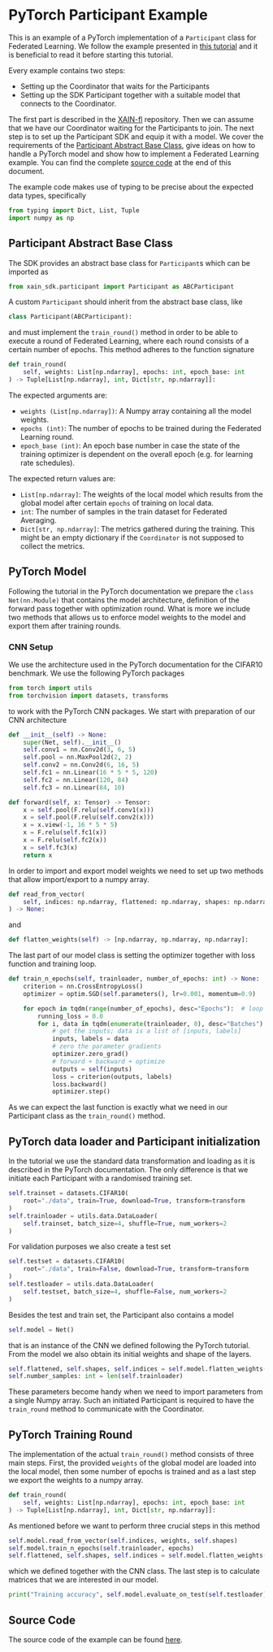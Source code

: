 # PyTorch Participant Example

This is an example of a PyTorch implementation of a `Participant` class for Federated Learning.
We follow the example presented in [this tutorial](https://pytorch.org/tutorials/beginner/blitz/cifar10_tutorial.html#sphx-glr-beginner-blitz-cifar10-tutorial-py) and it is beneficial to read it before starting this tutorial. 

Every example contains two steps:
- Setting up the Coordinator that waits for the Participants 
- Setting up the SDK Participant together with a suitable model that connects to the Coordinator. 

The first part is described in the [XAIN-fl](https://github.com/xainag/xain-fl) repository. 
Then we can assume that we have our Coordinator waiting for the Participants to join. 
The next step is to set up the Participant SDK and equip it with a model. 
We cover the requirements of the [Participant Abstract Base Class](#participant-abstract-base-class), give ideas on how to handle a PyTorch model and show how to implement a Federated Learning example. You can find the complete [source code](#source-code) at the end of this document.

The example code makes use of typing to be precise about the expected data types, specifically

```python
from typing import Dict, List, Tuple
import numpy as np
```


## Participant Abstract Base Class

The SDK provides an abstract base class for `Participant`s which can be imported as

```python
from xain_sdk.participant import Participant as ABCParticipant
```

A custom `Participant` should inherit from the abstract base class, like

```python
class Participant(ABCParticipant):
```

and must implement the `train_round()` method in order to be able to execute a round of Federated Learning, where each round consists of a certain number of epochs. This method adheres to the function signature

```python
def train_round(
    self, weights: List[np.ndarray], epochs: int, epoch_base: int
) -> Tuple[List[np.ndarray], int, Dict[str, np.ndarray]]:
```

The expected arguments are:
- `weights (List[np.ndarray])`: A Numpy array containing all the model weights.
- `epochs (int)`: The number of epochs to be trained during the Federated Learning round.
- `epoch_base (int)`: An epoch base number in case the state of the training optimizer is dependent on the overall epoch (e.g. for learning rate schedules).

The expected return values are:
- `List[np.ndarray]`: The weights of the local model which results from the global model after certain `epochs` of training on local data.
- `int`: The number of samples in the train dataset for Federated Averaging.
- `Dict[str, np.ndarray]`: The metrics gathered during the training. This might be an empty dictionary if the `Coordinator` is not supposed to collect the metrics.


## PyTorch Model 

Following the tutorial in the PyTorch documentation we prepare the `class Net(nn.Module)` that contains the model architecture, definition of the forward pass together with optimization round. What is more we include two methods that allows us to enforce model weights to the model and export them after training rounds.


### CNN Setup

We use the architecture used in the PyTorch documentation for the CIFAR10 benchmark. We use the following PyTorch packages

```python
from torch import utils
from torchvision import datasets, transforms
```

to work with the PyTorch CNN packages. We start with preparation of our CNN architecture

```python
def __init__(self) -> None:
    super(Net, self).__init__()
    self.conv1 = nn.Conv2d(3, 6, 5)
    self.pool = nn.MaxPool2d(2, 2)
    self.conv2 = nn.Conv2d(6, 16, 5)
    self.fc1 = nn.Linear(16 * 5 * 5, 120)
    self.fc2 = nn.Linear(120, 84)
    self.fc3 = nn.Linear(84, 10)

def forward(self, x: Tensor) -> Tensor:
    x = self.pool(F.relu(self.conv1(x)))
    x = self.pool(F.relu(self.conv2(x)))
    x = x.view(-1, 16 * 5 * 5)
    x = F.relu(self.fc1(x))
    x = F.relu(self.fc2(x))
    x = self.fc3(x)
    return x
```

In order to import and export model weights we need to set up two methods that allow import/export to a numpy array.

```python 
def read_from_vector(
    self, indices: np.ndarray, flattened: np.ndarray, shapes: np.ndarray
) -> None:
```

and

```python 
def flatten_weights(self) -> [np.ndarray, np.ndarray, np.ndarray]: 
```

The last part of our model class is setting the optimizer together with loss function and training loop.

```python
def train_n_epochs(self, trainloader, number_of_epochs: int) -> None:
    criterion = nn.CrossEntropyLoss()
    optimizer = optim.SGD(self.parameters(), lr=0.001, momentum=0.9)

    for epoch in tqdm(range(number_of_epochs), desc="Epochs"):  # loop over the dataset multiple times
        running_loss = 0.0
        for i, data in tqdm(enumerate(trainloader, 0), desc="Batches"):
            # get the inputs; data is a list of [inputs, labels]
            inputs, labels = data
            # zero the parameter gradients
            optimizer.zero_grad()
            # forward + backward + optimize
            outputs = self(inputs)
            loss = criterion(outputs, labels)
            loss.backward()
            optimizer.step()
```

As we can expect the last function is exactly what we need in our Participant class as the `train_round()` method.


## PyTorch data loader and Participant initialization 

In the tutorial we use the standard data transformation and loading as it is described in the PyTorch documentation. The only difference is that we initiate each Participant with a randomised training set.

```python 
self.trainset = datasets.CIFAR10(
    root="./data", train=True, download=True, transform=transform
)
self.trainloader = utils.data.DataLoader(
    self.trainset, batch_size=4, shuffle=True, num_workers=2
)
```

For validation purposes we also create a test set

```python
self.testset = datasets.CIFAR10(
    root="./data", train=False, download=True, transform=transform
)
self.testloader = utils.data.DataLoader(
    self.testset, batch_size=4, shuffle=False, num_workers=2
)
```

Besides the test and train set, the Participant also contains a model

```python
self.model = Net()
```

that is an instance of the CNN we defined following the PyTorch tutorial. From the model we also obtain its initial weights and shape of the layers.

```python
self.flattened, self.shapes, self.indices = self.model.flatten_weights()
self.number_samples: int = len(self.trainloader)
```

These parameters become handy when we need to import parameters from a single Numpy array. Such an initiated Participant is required to have the `train_round` method to communicate with the Coordinator.


## PyTorch Training Round

The implementation of the actual `train_round()` method consists of three main steps. First, the provided `weights` of the global model are loaded into the local model, then some number of epochs is trained and as a last step we export the weights to a numpy array.

```python
def train_round(
    self, weights: List[np.ndarray], epochs: int, epoch_base: int
) -> Tuple[List[np.ndarray], int, Dict[str, np.ndarray]]:
```

As mentioned before we want to perform three crucial steps in this method

```python 
self.model.read_from_vector(self.indices, weights, self.shapes)
self.model.train_n_epochs(self.trainloader, epochs)
self.flattened, self.shapes, self.indices = self.model.flatten_weights()
```

which we defined together with the CNN class. The last step is to calculate matrices that we are interested in our model.

```python
print("Training accuracy", self.model.evaluate_on_test(self.testloader))
```


## Source Code

The source code of the example can be found [here](https://github.com/xainag/xain-sdk/blob/master/examples/pytorch/example.py).

